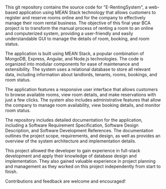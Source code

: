 This git repository contains the source code for "E-RentingSystem", a web-based application using MEAN Stack technology that allows customers to register and reserve rooms online and for the company to effectively manage their room rental business. The objective of this final year BCA project is to transform the manual process of renting a room to an online and computerized system, providing a user-friendly and easily understandable GUI to manage the details of room, booking, and room status.

The application is built using MEAN Stack, a popular combination of MongoDB, Express, Angular, and Node.js technologies. The code is organized into modular components for ease of maintenance and extensibility. The system uses a relational database to store all relevant data, including information about landlords, tenants, rooms, bookings, and room status.

The application features a responsive user interface that allows customers to browse available rooms, view room details, and make reservations with just a few clicks. The system also includes administrative features that allow the company to manage room availability, view booking details, and monitor room status.

The repository includes detailed documentation for the application, including a Software Requirement Specification, Software Design Description, and Software Development References. The documentation outlines the project scope, requirements, and design, as well as provides an overview of the system architecture and implementation details.

This project allowed the developer to gain experience in full-stack development and apply their knowledge of database design and implementation. They also gained valuable experience in project planning and management as they worked on this project independently from start to finish.

Contributions and feedback are welcome and encouraged!
